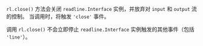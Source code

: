 <!-- YAML
added: v0.1.98
-->

`rl.close()` 方法会关闭 `readline.Interface` 实例，并放弃对 `input` 和 `output` 流的控制。
当调用时，将触发 `'close'` 事件。

调用 `rl.close()` 不会立即停止 `readline.Interface` 实例触发的其他事件（包括 `'line'`）。

